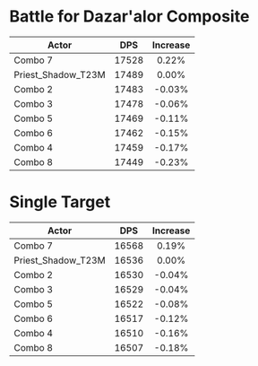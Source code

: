 # Battle for Dazar'alor Composite
| Actor | DPS | Increase |
|---|:---:|:---:|
|Combo 7|17528|0.22%|
|Priest_Shadow_T23M|17489|0.00%|
|Combo 2|17483|-0.03%|
|Combo 3|17478|-0.06%|
|Combo 5|17469|-0.11%|
|Combo 6|17462|-0.15%|
|Combo 4|17459|-0.17%|
|Combo 8|17449|-0.23%|

# Single Target
| Actor | DPS | Increase |
|---|:---:|:---:|
|Combo 7|16568|0.19%|
|Priest_Shadow_T23M|16536|0.00%|
|Combo 2|16530|-0.04%|
|Combo 3|16529|-0.04%|
|Combo 5|16522|-0.08%|
|Combo 6|16517|-0.12%|
|Combo 4|16510|-0.16%|
|Combo 8|16507|-0.18%|
